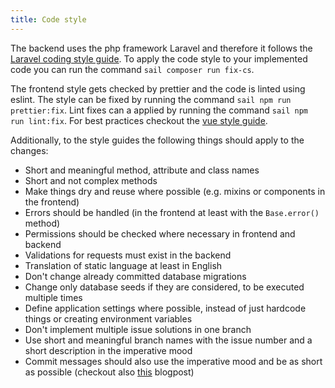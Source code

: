 ```yaml
---
title: Code style
---
```


The backend uses the php framework Laravel and therefore it follows the
[Laravel coding style guide](https://laravel.com/docs/11.x/contributions#coding-style). To apply the code style to your
implemented code you can run the command `sail composer run fix-cs`.

The frontend style gets checked by prettier and the code is linted using eslint.
The style can be fixed by running the command `sail npm run prettier:fix`.
Lint fixes can a applied by running the command `sail npm run lint:fix`.
For best practices checkout the [vue style guide](https://vuejs.org/v2/style-guide/).

Additionally, to the style guides the following things should apply to the changes:

-   Short and meaningful method, attribute and class names
-   Short and not complex methods
-   Make things dry and reuse where possible (e.g. mixins or components in the frontend)
-   Errors should be handled (in the frontend at least with the `Base.error()` method)
-   Permissions should be checked where necessary in frontend and backend
-   Validations for requests must exist in the backend
-   Translation of static language at least in English
-   Don't change already committed database migrations
-   Change only database seeds if they are considered, to be executed multiple times
-   Define application settings where possible, instead of just hardcode things or creating environment variables
-   Don't implement multiple issue solutions in one branch
-   Use short and meaningful branch names with the issue number and a short description in the imperative mood
-   Commit messages should also use the imperative mood and be as short as possible (checkout also [this](https://chris.beams.io/posts/git-commit/#limit-50) blogpost)
